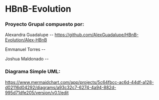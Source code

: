 # HBnB-Evolution
### Proyecto Grupal compuesto por: 
  Alexandra Guadalupe -- https://github.com/AlexGuadalupe/HBnB-Evolution/Alex-HBnB
 
  Emmanuel Torres --
  
  Joshua Maldonado --


### Diagrama Simple UML:
https://www.mermaidchart.com/app/projects/5c64fbcc-ac6d-44df-a128-d02116d04292/diagrams/a93c32c7-6274-4a94-882d-995d71dfe205/version/v0.1/edit

